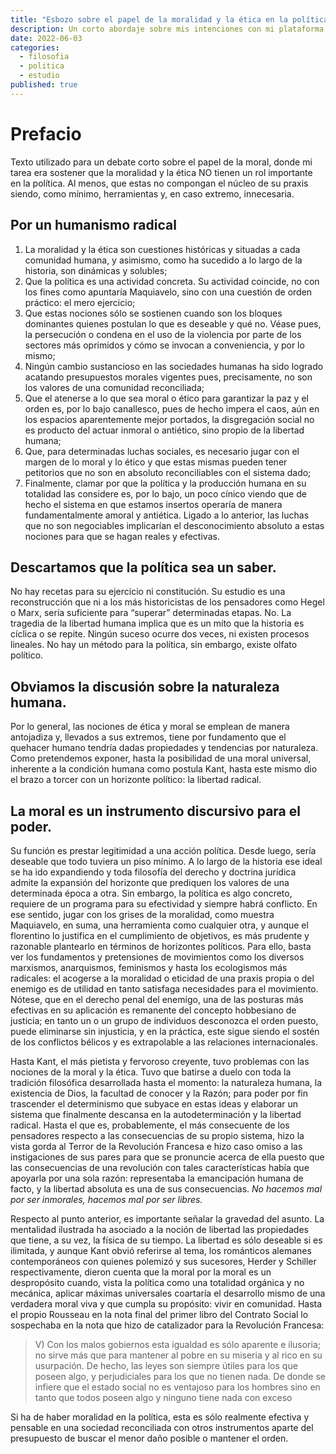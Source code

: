 ```yaml
---
title: "Esbozo sobre el papel de la moralidad y la ética en la política"
description: Un corto abordaje sobre mis intenciones con mi plataforma y mi propia conciencia desventurada
date: 2022-06-03
categories:
  - filosofia
  - politica
  - estudio
published: true
---
```


# Prefacio

Texto utilizado para un debate corto sobre el papel de la moral, donde mi tarea era sostener que la moralidad y la ética NO tienen un rol importante en la política. Al menos, que estas no compongan el núcleo de su praxis siendo, como mínimo, herramientas y, en caso extremo, innecesaria.

## Por un humanismo radical

1. La moralidad y la ética son cuestiones históricas y situadas a cada comunidad humana, y asimismo, como ha sucedido a lo largo de la historia, son dinámicas y solubles;
2. Que la política es una actividad concreta. Su actividad coincide, no con los fines como apuntaría Maquiavelo, sino con una cuestión de orden práctico: el mero ejercicio;
3. Que estas nociones sólo se sostienen cuando son los bloques dominantes quienes postulan lo que es deseable y qué no. Véase pues, la persecución o condena en el uso de la violencia por parte de los sectores más oprimidos y cómo se invocan a conveniencia, y por lo mismo;
4. Ningún cambio sustancioso en las sociedades humanas ha sido logrado acatando presupuestos morales vigentes pues, precisamente, no son los valores de una comunidad reconciliada;
5. Que el atenerse a lo que sea moral o ético para garantizar la paz y el orden es, por lo bajo canallesco, pues de hecho impera el caos, aún en los espacios aparentemente mejor portados, la disgregación social no es producto del actuar inmoral o antiético, sino propio de la libertad humana;
6. Que, para determinadas luchas sociales, es necesario jugar con el margen de lo moral y lo ético y que estas mismas pueden tener petitorios que no son en absoluto reconciliables con el sistema dado;
7. Finalmente, clamar por que la política y la producción humana en su totalidad las considere es, por lo bajo, un poco cínico viendo que de hecho el sistema en que estamos insertos operaría de manera fundamentalmente amoral y antiética. Ligado a lo anterior, las luchas que no son negociables implicarían el desconocimiento absoluto a estas nociones para que se hagan reales y efectivas.

## Descartamos que la política sea un saber.

No hay recetas para su ejercicio ni constitución. Su estudio es una reconstrucción que ni a los más historicistas de los pensadores como Hegel o Marx, sería suficiente para “superar” determinadas etapas. No. La tragedia de la libertad humana implica que es un mito que la historia es cíclica o se repite. Ningún suceso ocurre dos veces, ni existen procesos lineales. No hay un método para la política, sin embargo, existe olfato político.

## Obviamos la discusión sobre la naturaleza humana.

Por lo general, las nociones de ética y moral se emplean de manera antojadiza y, llevados a sus extremos, tiene por fundamento que el quehacer humano tendría dadas propiedades y tendencias por naturaleza. Como pretendemos exponer, hasta la posibilidad de una moral universal, inherente a la condición humana como postula Kant, hasta este mismo dio el brazo a torcer con un horizonte político: la libertad radical.

## La moral es un instrumento discursivo para el poder.

Su función es prestar legitimidad a una acción política. Desde luego, sería deseable que todo tuviera un piso mínimo. A lo largo de la historia ese ideal se ha ido expandiendo y toda filosofía del derecho y doctrina jurídica admite la expansión del horizonte que prediquen los valores de una determinada época a otra. Sin embargo, la política es algo concreto, requiere de un programa para su efectividad y siempre habrá conflicto. En ese sentido, jugar con los grises de la moralidad, como muestra Maquiavelo, en suma, una herramienta como cualquier otra, y aunque el florentino lo justifica en el cumplimiento de objetivos, es más prudente y razonable plantearlo en términos de horizontes políticos. Para ello, basta ver los fundamentos y pretensiones de movimientos como los diversos marxismos, anarquismos, feminismos y hasta los ecologismos más radicales: el acogerse a la moralidad o eticidad de una praxis propia o del enemigo es de utilidad en tanto satisfaga necesidades para el movimiento. Nótese, que en el derecho penal del enemigo, una de las posturas más efectivas en su aplicación es remanente del concepto hobbesiano de justicia; en tanto un o un grupo de individuos desconozca el orden puesto, puede eliminarse sin injusticia, y en la práctica, este sigue siendo el sostén de los conflictos bélicos y es extrapolable a las relaciones internacionales.

Hasta Kant, el más pietista y fervoroso creyente, tuvo problemas con las nociones de la moral y la ética. Tuvo que batirse a duelo con toda la tradición filosófica desarrollada hasta el momento: la naturaleza humana, la existencia de Dios, la facultad de conocer y la Razón; para poder por fin trascender el determinismo que subyace en estas ideas y elaborar un sistema que finalmente descansa en la autodeterminación y la libertad radical. Hasta el que es, probablemente, el más consecuente de los pensadores respecto a las consecuencias de su propio sistema, hizo la vista gorda al Terror de la Revolución Francesa e hizo caso omiso a las instigaciones de sus pares para que se pronuncie acerca de ella puesto que las consecuencias de una revolución con tales características había que apoyarla por una sola razón: representaba la emancipación humana de facto, y la libertad absoluta es una de sus consecuencias. _No hacemos mal por ser inmorales, hacemos mal por ser libres._

Respecto al punto anterior, es importante señalar la gravedad del asunto. La mentalidad ilustrada ha asociado a la noción de libertad las propiedades que tiene, a su vez, la física de su tiempo. La libertad es sólo deseable si es ilimitada, y aunque Kant obvió referirse al tema, los románticos alemanes contemporáneos con quienes polemizó y sus sucesores, Herder y Schiller respectivamente, dieron cuenta que la moral por la moral es un despropósito cuando, vista la política como una totalidad orgánica y no mecánica, aplicar máximas universales coartaría el desarrollo mismo de una verdadera moral viva y que cumpla su propósito: vivir en comunidad. Hasta el propio Rousseau en la nota final del primer libro del Contrato Social lo sospechaba en la nota que hizo de catalizador para la Revolución Francesa:

> V) Con los malos gobiernos esta igualdad es sólo aparente e ilusoria; no sirve más que para mantener al pobre en su miseria y al rico en su usurpación. De hecho, las leyes son siempre útiles para los que poseen algo, y perjudiciales para los que no tienen nada. De donde se infiere que el estado social no es ventajoso para los hombres sino en tanto que todos poseen algo y ninguno tiene nada con exceso

Si ha de haber moralidad en la política, esta es sólo realmente efectiva y pensable en una sociedad reconciliada con otros instrumentos aparte del presupuesto de buscar el menor daño posible o mantener el orden.
